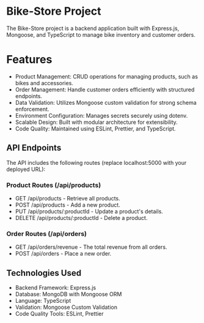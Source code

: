 # Bike-Store Project

The Bike-Store project is a backend application built with Express.js, Mongoose, and TypeScript to manage bike inventory and customer orders.

# Features

- Product Management: CRUD operations for managing products, such as bikes and accessories.
- Order Management: Handle customer orders efficiently with structured endpoints.
- Data Validation: Utilizes Mongoose custom validation for strong schema enforcement.
- Environment Configuration: Manages secrets securely using dotenv.
- Scalable Design: Built with modular architecture for extensibility.
- Code Quality: Maintained using ESLint, Prettier, and TypeScript.

## API Endpoints

The API includes the following routes (replace localhost:5000 with your deployed URL):

### Product Routes (/api/products)

- GET /api/products - Retrieve all products.
- POST /api/products - Add a new product.
- PUT /api/products/:productId - Update a product's details.
- DELETE /api/products/:productId - Delete a product.

### Order Routes (/api/orders)

- GET /api/orders/revenue - The total revenue from all orders.
- POST /api/orders - Place a new order.

## Technologies Used

- Backend Framework: Express.js
- Database: MongoDB with Mongoose ORM
- Language: TypeScript
- Validation: Mongoose Custom Validation
- Code Quality Tools: ESLint, Prettier
